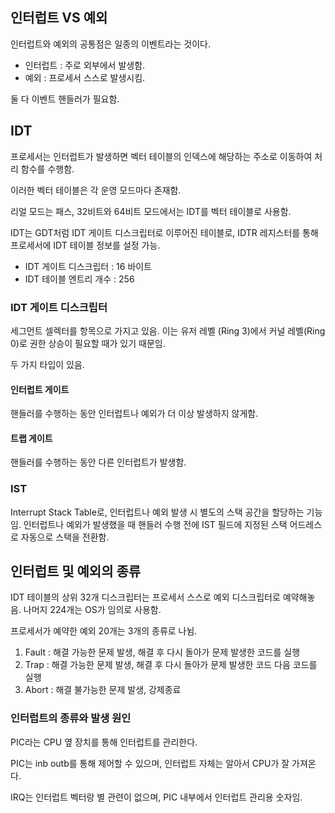 ## 인터럽트 VS 예외
인터럽트와 예외의 공통점은 일종의 이벤트라는 것이다.
- 인터럽트 : 주로 외부에서 발생함.
- 예외 : 프로세서 스스로 발생시킴.

둘 다 이벤트 핸들러가 필요함.

## IDT
프로세서는 인터럽트가 발생하면 벡터 테이블의 인덱스에 해당하는 주소로 이동하여 처리 함수를 수행함.

이러한 벡터 테이블은 각 운영 모드마다 존재함.

리얼 모드는 패스, 32비트와 64비트 모드에서는 IDT를 벡터 테이블로 사용함.

IDT는 GDT처럼 IDT 게이트 디스크립터로 이루어진 테이블로, IDTR 레지스터를 통해 프로세서에 IDT 테이블 정보를 설정 가능.

- IDT 게이트 디스크립터 : 16 바이트
- IDT 테이블 엔트리 개수 : 256

### IDT 게이트 디스크립터
세그먼트 셀렉터를 항목으로 가지고 있음. 이는 유저 레벨 (Ring 3)에서 커널 레벨(Ring 0)로 권한 상승이 필요할 때가 있기 때문임.

두 가지 타입이 있음.

#### 인터럽트 게이트
핸들러를 수행하는 동안 인터럽트나 예외가 더 이상 발생하지 않게함.

#### 트랩 게이트
핸들러를 수행하는 동안 다른 인터럽트가 발생함.

### IST
Interrupt Stack Table로, 인터럽트나 예외 발생 시 별도의 스택 공간을 할당하는 기능임. 인터럽트나 예외가 발생했을 때 핸들러 수행 전에 IST 필드에 지정된 스택 어드레스로 자동으로 스택을 전환함.

## 인터럽트 및 예외의 종류
IDT 테이블의 상위 32개 디스크립터는 프로세서 스스로 예외 디스크립터로 예약해놓음. 나머지 224개는 OS가 임의로 사용함.

프로세서가 예약한 예외 20개는 3개의 종류로 나뉨.
1. Fault : 해결 가능한 문제 발생, 해결 후 다시 돌아가 문제 발생한 코드를 실행
2. Trap : 해결 가능한 문제 발생, 해결 후 다시 돌아가 문제 발생한 코드 다음 코드를 실행
3. Abort : 해결 불가능한 문제 발생, 강제종료

### 인터럽트의 종류와 발생 원인
PIC라는 CPU 옆 장치를 통해 인터럽트를 관리한다.

PIC는 inb outb를 통해 제어할 수 있으며, 인터럽트 자체는 알아서 CPU가 잘 가져온다.

IRQ는 인터럽트 벡터랑 별 관련이 없으며, PIC 내부에서 인터럽트 관리용 숫자임.